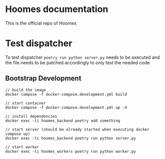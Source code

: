 # Hoomes documentation

This is the official repo of Hoomes

# Test dispatcher

To test dispatcher `poetry run python server.py` needs to be executed
and the file needs to be patched accordingly to only test the needed code 

## Bootstrap Development

```
// build the image
docker compose -f docker-compose.development.yml build

// start container 
docker compose -f docker-compose.development.yml up -d

// install dependencies 
docker exec -ti hoomes_backend poetry add something

// start server (should be already started when executing docker compose up)
docker exec -ti hoomes_backend poetry run python server.py

// start worker
docker exec -ti hoomes_workers poetry run python worker.py
```